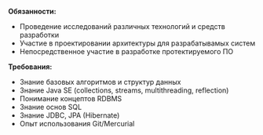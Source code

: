 **Обязанности:**
+ Проведение исследований различных технологий и средств разработки
+ Участие в проектировании архитектуры для разрабатывамых систем
+ Непосредственное участие в разработке протектируемого ПО

**Требования:**
+ Знание базовых алгоритмов и структур данных
+ Знание Java SE (collections, streams, multithreading, reflection)
+ Понимание концептов RDBMS
+ Знание основ SQL
+ Знание JDBC, JPA (Hibernate)
+ Опыт использования Git/Mercurial
